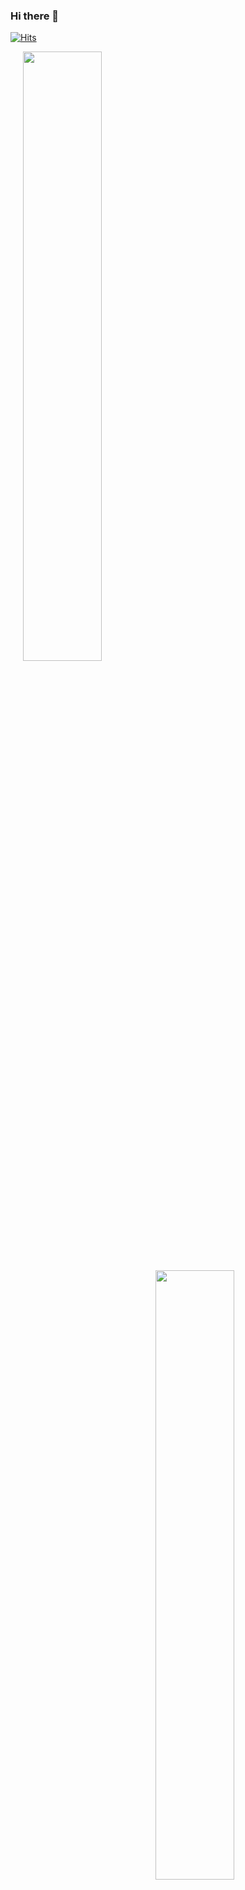 ### Hi there 👋

[![Hits](https://hits.seeyoufarm.com/api/count/incr/badge.svg?url=https%3A%2F%2Fgithub.com%2Fhkdong0694&count_bg=%230A4DCD&title_bg=%23000000&icon=angellist.svg&icon_color=%23B0B0B0&title=Visitors&edge_flat=false)](https://hits.seeyoufarm.com)
<!--
**hkdong0694/hkdong0694** is a ✨ _special_ ✨ repository because its `README.md` (this file) appears on your GitHub profile.

Here are some ideas to get you started:

- 🔭 I’m currently working on ...
- 🌱 I’m currently learning ...
- 👯 I’m looking to collaborate on ...
- 🤔 I’m looking for help with ...
- 💬 Ask me about ...
- 📫 How to reach me: ...
- 😄 Pronouns: ...
- ⚡ Fun fact: ...
-->
<img src="https://github-readme-stats.vercel.app/api?username=hkdong0694&show_icons=true" width="50%" hegith="300" align="left" hspace="20">
<img src="https://github-readme-stats.vercel.app/api/top-langs/?username=hkdong0694&layout=compact" width="50%" hegith="300" align="right" hspace="20">
  

